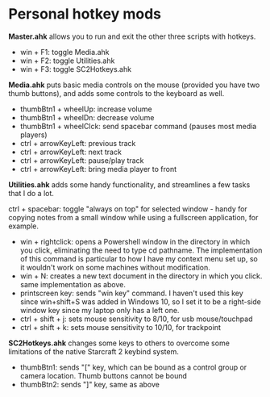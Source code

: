 # Personal hotkey mods

**Master.ahk** allows you to run and exit the other three scripts with hotkeys.
* win + F1: toggle Media.ahk
* win + F2: toggle Utilities.ahk
* win + F3: toggle SC2Hotkeys.ahk

**Media.ahk** puts basic media controls on the mouse (provided you have two thumb buttons), and adds some controls to the keyboard as well.	
* thumbBtn1 + wheelUp: increase volume
* thumbBtn1 + wheelDn: decrease volume
* thumbBtn1 + wheelClck: send spacebar command (pauses most media players)
* ctrl + arrowKeyLeft: previous track
* ctrl + arrowKeyLeft: next track
* ctrl + arrowKeyLeft: pause/play track
* ctrl + arrowKeyLeft: bring media player to front


**Utilities.ahk** adds some handy functionality, and streamlines a few tasks that I do a lot.

ctrl + spacebar: toggle "always on top" for selected window - handy for copying notes from a small window while using a fullscreen application, for example.
* win + rightclick: opens a Powershell window in the directory in which you click, eliminating the need to type cd pathname. The implementation of this command is particular to how I have my context menu set up, so it wouldn't work on some machines without modification. 
* win + N: creates a new text document in the directory in which you click. same implementation as above. 
* printscreen key: sends "win key" command. I haven't used this key since win+shift+S was added in Windows 10, so I set it to be a right-side window key since my laptop only has a left one.
* ctrl + shift + j: sets mouse sensitivity to 8/10, for usb mouse/touchpad
* ctrl + shift + k: sets mouse sensitivity to 10/10, for trackpoint

**SC2Hotkeys.ahk** changes some keys to others to overcome some limitations of the native Starcraft 2 keybind system.
* thumbBtn1: sends "\[" key, which can be bound as a control group or camera location. Thumb buttons cannot be bound
* thumbBtn2: sends "]" key, same as above
